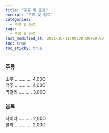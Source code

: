 ```yaml
---
title: "주류 및 음료"
excerpt: "주류 및 음료"
categories: 
  - 주류 & 음료
tags: 
  - 주류 & 음료
last_modified_at: 2021-10-11T00:00:00+09:00
toc: true
toc_sticky: true
---
```


### 주류
소주 ............. 4,000  
맥주 ............. 4,000  
막걸리 .......... 3,000  

### 음료
사이다 .......... 2,000  
콜라 ............. 2,000  